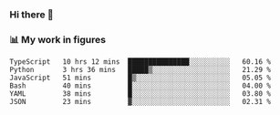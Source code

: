 ### Hi there 👋

### 📊 My work in figures

<!--START_SECTION:waka-->

```text
TypeScript   10 hrs 12 mins  ███████████████░░░░░░░░░░   60.16 %
Python       3 hrs 36 mins   █████▒░░░░░░░░░░░░░░░░░░░   21.29 %
JavaScript   51 mins         █▒░░░░░░░░░░░░░░░░░░░░░░░   05.05 %
Bash         40 mins         █░░░░░░░░░░░░░░░░░░░░░░░░   04.00 %
YAML         38 mins         █░░░░░░░░░░░░░░░░░░░░░░░░   03.80 %
JSON         23 mins         ▓░░░░░░░░░░░░░░░░░░░░░░░░   02.31 %
```

<!--END_SECTION:waka-->
